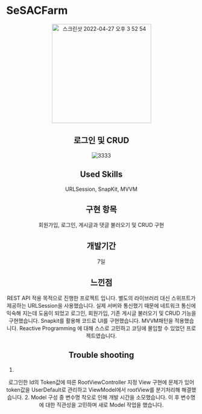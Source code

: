 # SeSACFarm

<div align="center">

  
<img width="263" alt="스크린샷 2022-04-27 오후 3 52 54" src="https://user-images.githubusercontent.com/56185581/165458977-a23defe4-d960-4f0b-9192-a608127bb945.png">

  ## 로그인 및 CRUD
  
  ![3333](https://user-images.githubusercontent.com/56185581/165773778-2ed9ec8b-5ad0-4bf2-b1c8-4b30bf92e6ed.gif)

  
  ## Used Skills
  URLSession, SnapKit, MVVM
  
  ## 구현 항목
  회원가입, 로그인, 게시글과 댓글 불러오기 및 CRUD 구현
  
  ## 개발기간
  7일
  
  ## 느낀점
  REST API 적용 목적으로 진행한 프로젝트 입니다.
별도의 라이브러리 대신 스위프트가 제공하는 URLSession을 사용했습니다.
실제 서버와 통신했기 때문에 네트워크 통신에 익숙해 지는데 도움이 되었고
로그인, 회원가입, 기존 게시글 불러오기 및 CRUD 기능을 구현했습니다.
Snapkit를 활용해 코드로 UI를 구현했습니다.
MVVM패턴을 적용했습니다.
Reactive Programming 에 대해 스스로 고민하고
코딩에 몰입할 수 있었던 프로젝트였습니다.
  
  ## Trouble shooting
  
  1.
  로그인한 Id의 Token값에 따른 RootViewController 지정
View 구현에 문제가 있어 token값을 UserDefault로 관리하고
ViewModel에서 rootView를 분기처리해 해결했습니다.
2. 
  Model 구성 중 변수명 착오로 인해 개발 시간을 소모했습니다.
이 후 변수명에 대한 직관성을 고민하며 새로 Model 작업을 했습니다.
  
  </div>
